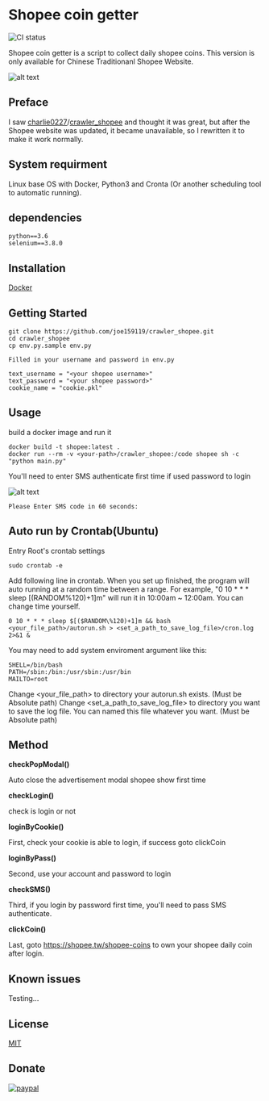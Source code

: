 # Shopee coin getter
![CI status](https://img.shields.io/badge/build-passing-brightgreen.svg)

Shopee coin getter is a script to collect daily shopee coins.
This version is only available for Chinese Traditionanl Shopee Website.

![alt text](https://raw.githubusercontent.com/joe159119/crawler_shopee/master/readme/overall-1.png)

## Preface
I saw [charlie0227](https://github.com/charlie0227)/[crawler_shopee](https://github.com/charlie0227/crawler_shopee) and thought it was great,
but after the Shopee website was updated, it became unavailable,
so I rewritten it to make it work normally.

## System requirment
Linux base OS with Docker, Python3 and Cronta (Or another scheduling tool to automatic running).

## dependencies
    python==3.6
    selenium==3.8.0

## Installation
 [Docker](https://www.docker.com)

## Getting Started
    git clone https://github.com/joe159119/crawler_shopee.git
    cd crawler_shopee
    cp env.py.sample env.py

	Filled in your username and password in env.py

    text_username = "<your shopee username>"
    text_password = "<your shopee password>"
    cookie_name = "cookie.pkl"

## Usage

build a docker image and run it

    docker build -t shopee:latest .
    docker run --rm -v <your-path>/crawler_shopee:/code shopee sh -c "python main.py"

You'll need to enter SMS authenticate first time if used password to login

![alt text](https://raw.githubusercontent.com/joe159119/crawler_shopee/master/readme/SMS.png)

    Please Enter SMS code in 60 seconds:

## Auto run by Crontab(Ubuntu)

Entry Root's crontab settings

    sudo crontab -e

Add following line in crontab. When you set up finished, the program will auto running at a random time between a range. For example, "0 10 * * * sleep $[($RANDOM\%120)+1]m" will run it in 10:00am ~ 12:00am. You can change time yourself.

    0 10 * * * sleep $[($RANDOM\%120)+1]m && bash <your_file_path>/autorun.sh > <set_a_path_to_save_log_file>/cron.log 2>&1 &

You may need to add system enviroment argument like this:

    SHELL=/bin/bash
    PATH=/sbin:/bin:/usr/sbin:/usr/bin
    MAILTO=root

Change <your_file_path> to directory your autorun.sh exists. (Must be Absolute path)
Change <set_a_path_to_save_log_file> to directory you want to save the log file. You can named this file whatever you want. (Must be Absolute path)

## Method

__checkPopModal()__

Auto close the advertisement modal shopee show first time

__checkLogin()__

check is login or not

__loginByCookie()__

First, check your cookie is able to login, if success goto clickCoin

__loginByPass()__

Second, use your account and password to login

__checkSMS()__

Third, if you login by password first time, you'll need to pass SMS authenticate.

__clickCoin()__

Last, goto https://shopee.tw/shopee-coins to own your shopee daily coin after login.

## Known issues

Testing...

## License

[MIT](https://choosealicense.com/licenses/mit/)

## Donate
[![paypal](https://www.paypalobjects.com/en_US/i/btn/btn_donateCC_LG.gif)](https://www.paypal.com/paypalme/joe159119)
